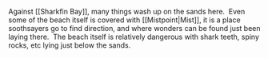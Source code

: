 Against [[Sharkfin Bay]], many things wash up on the sands here.  Even some of the beach itself is covered with [[Mistpoint|Mist]], it is a place soothsayers go to find direction, and where wonders can be found just been laying there.  The beach itself is relatively dangerous with shark teeth, spiny rocks, etc lying just below the sands.